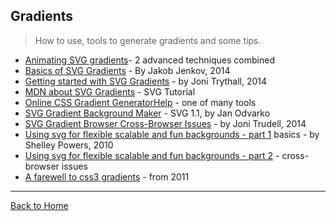 ## Gradients
> How to use, tools to generate gradients and some tips.

* [Animating SVG gradients](http://designmodo.com/animate-svg-gradients/)- 2 advanced techniques combined
* [Basics of SVG Gradients](http://tutorials.jenkov.com/svg/svg-gradients.html) - By Jakob Jenkov, 2014
* [Getting started with SVG Gradients](http://www.sitepoint.com/getting-started-svg-gradients/) - by Joni Trythall, 2014
* [MDN about SVG Gradients](https://developer.mozilla.org/en-US/docs/Web/SVG/Tutorial/Gradients) - SVG Tutorial
* [Online CSS Gradient GeneratorHelp](http://angrytools.com/gradient/) - one of many tools
* [SVG Gradient Background Maker](https://testdrive-archive.azurewebsites.net/graphics/svggradientbackgroundmaker/default.html) - SVG 1.1, by Jan Odvarko
* [SVG Gradient Browser Cross-Browser Issues](http://jonibologna.com/svg-gradient-browser-quirks/) - by Joni Trudell, 2014
* [Using svg for flexible scalable and fun backgrounds - part 1](http://alistapart.com/article/using-svg-for-flexible-scalable-and-fun-backgrounds-part-i) basics - by Shelley Powers, 2010
* [Using svg for flexible scalable and fun backgrounds - part 2](http://alistapart.com/article/using-svg-for-flexible-scalable-and-fun-backgrounds-part-ii) - cross-browser issues
* [A farewell to css3 gradients](http://www.sitepoint.com/a-farewell-to-css3-gradients/) - from 2011

---
[Back to Home](https://github.com/knbknb/awesome-svg)
